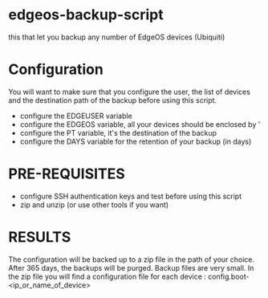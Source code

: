 # edgeos-backup-script
this that let you backup any number of EdgeOS devices (Ubiquiti)

# Configuration

You will want to make sure that you configure the user, the list of devices and the destination path of the backup before using this script.
- configure the EDGEUSER variable
- configure the EDGEOS variable, all your devices should be enclosed by '
- configure the PT variable, it's the destination of the backup
- configure the DAYS variable for the retention of your backup (in days)
# PRE-REQUISITES
- configure SSH authentication keys and test before using this script
- zip and unzip (or use other tools if you want)

# RESULTS
The configuration will be backed up to a zip file in the path of your choice. After 365 days, the backups will be purged. Backup files are very small.
In the zip file you will find a configuration file for each device : config.boot-<ip_or_name_of_device>
